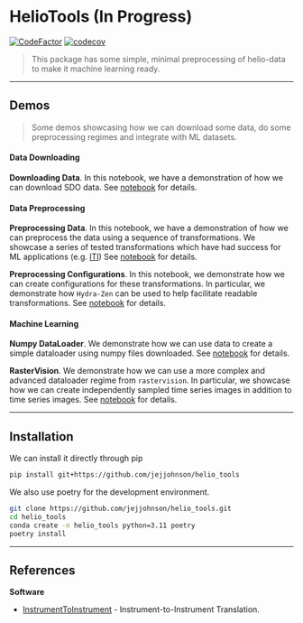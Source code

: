 # HelioTools (In Progress)
[![CodeFactor](https://www.codefactor.io/repository/github/jejjohnson/helio_tools/badge)](https://www.codefactor.io/repository/github/jejjohnson/helio_tools)
[![codecov](https://codecov.io/gh/jejjohnson/helio_tools/branch/main/graph/badge.svg?token=YGPQQEAK91)](https://codecov.io/gh/jejjohnson/helio_tools)

> This package has some simple, minimal preprocessing of helio-data to make it machine learning ready.


---
## Demos

> Some demos showcasing how we can download some data, do some preprocessing regimes and integrate with ML datasets.

#### Data Downloading

**Downloading Data**. 
In this notebook, we have a demonstration of how we can download SDO data.
See [notebook](./notebooks/0.1_data_download_sdo.ipynb) for details.

#### Data Preprocessing

**Preprocessing Data**. 
In this notebook, we have a demonstration of how we can preprocess the data using a sequence of transformations.
We showcase a series of tested transformations which have had success for ML applications (e.g. [ITI](https://github.com/RobertJaro/InstrumentToInstrument/tree/master))
See [notebook](./notebooks/1.1_preprocessing_sdo.ipynb) for details.

**Preprocessing Configurations**.
In this notebook, we demonstrate how we can create configurations for these transformations.
In particular, we demonstrate how `Hydra-Zen` can be used to help facilitate readable transformations. 
See [notebook](./notebooks/2.1_preprocess_configs.ipynb) for details.

#### Machine Learning

**Numpy DataLoader**.
We demonstrate how we can use data to create a simple dataloader using numpy files downloaded.
See [notebook](./notebooks/3.1_numpy_dsdl.ipynb) for details.

**RasterVision**.
We demonstrate how we can use a more complex and advanced dataloader regime from `rastervision`.
In particular, we showcase how we can create independently sampled time series images in addition to time series images.
See [notebook](./notebooks/3.2_rastervision.ipynb) for details.

---
## Installation

We can install it directly through pip

```bash
pip install git+https://github.com/jejjohnson/helio_tools
```

We also use poetry for the development environment.

```bash
git clone https://github.com/jejjohnson/helio_tools.git
cd helio_tools
conda create -n helio_tools python=3.11 poetry
poetry install
```



---
## References

**Software**

* [InstrumentToInstrument](https://github.com/RobertJaro/InstrumentToInstrument/tree/master) - Instrument-to-Instrument Translation.
